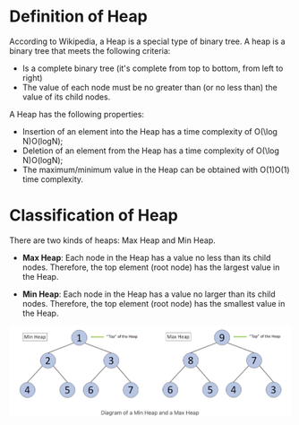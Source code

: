 # Definition of Heap

According to Wikipedia, a Heap is a special type of binary tree. A heap is a binary tree that meets the following criteria:

- Is a complete binary tree (it's complete from top to bottom, from left to right)
- The value of each node must be no greater than (or no less than) the value of its child nodes.

A Heap has the following properties:

- Insertion of an element into the Heap has a time complexity of O(\log N)O(logN);
- Deletion of an element from the Heap has a time complexity of O(\log N)O(logN);
- The maximum/minimum value in the Heap can be obtained with O(1)O(1) time complexity.

# Classification of Heap

There are two kinds of heaps: Max Heap and Min Heap.

- **Max Heap**: Each node in the Heap has a value no less than its child nodes. Therefore, the top element (root node) has the largest value in the Heap.

- **Min Heap**: Each node in the Heap has a value no larger than its child nodes. Therefore, the top element (root node) has the smallest value in the Heap.

![heaps](/img/heaps.png)
